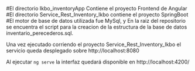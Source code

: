 #El directorio Ikbo_inventoryApp Contiene el proyecto Frontend de Angular
#El directorio Service_Rest_Inventory_Ikbo contiene el proyecto SpringBoot
#El motor de base de datos utilizada fue MySql, y En la raiz del repositorio se encuentra el script para la creacion de la estructura de la base de datos inventario_perecederos.sql.

Una vez ejecutado corriendo el proyecto Service_Rest_Inventory_Ikbo el servicio queda desplegado  sobre http://localhost:8080

Al ejecutar `ng serve` la interfaz quedará disponible en http://localhost:4200/

